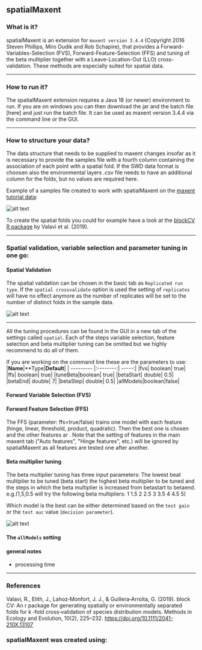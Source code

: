 ## spatialMaxent

### What is it?
spatialMaxent is an extension for `maxent version 3.4.4` (Copyright 2016 Steven Phillips, Miro Dudik and Rob Schapire), that provides a Forward-Variables-Selection (FVS), Forward-Feature-Selection (FFS) and tuning of the beta multiplier together with a Leave-Location-Out (LLO) cross-validation. These methods are especially suited for spatial data.
___

### How to run it?

The spatialMaxent extension requires a Java 18 (or newer) environment to run. If you are on windows you can then download the jar and the batch file [here] and just run the batch file. It can be used as maxent version 3.4.4 via the command line or the GUI. 

___

### How to structure your data?

The data structure that needs to be supplied to maxent changes insofar as it is necessary to provide the samples file with a fourth column containing the association of each point with a spatial fold. If the SWD data format is choosen also the environmental layers .csv file needs to have an additional column for the folds, but no values are required here. 

Example of a samples file created to work with spatialMaxent on the [maxent tutorial data](https://biodiversityinformatics.amnh.org/open_source/maxent/):

![alt text](https://github.com/Baldl/spatialMaxent/blob/main/images/settings3.png)

To create the spatial folds you could for example have a look at the [blockCV R package](https://doi.org/10.1111/2041-210X.13107) by Valavi et al. (2019).
___

### Spatial validation, variable selection and parameter tuning in one go:
#### Spatial Validation

The spatial validation can be chosen in the basic tab as `Replicated run type`. If the `spatial crossvalidate` option is used the setting of `replicates` will have no effect anymore as the number of replicates will be set to the number of distinct folds in the sample data. 

![alt text](https://github.com/Baldl/spatialMaxent/blob/main/images/settings1.png)

___

All the tuning procedures can be found in the GUI in a new tab of the settings called `spatial`. Each of the steps variable selection, feature selection and beta multiplier tuning can be omitted but we highly recommend to do all of them.

If you are working on the command line these are the parameters to use:
|**Name**|**Type|**Default**|
| --------- |:--------:| -----:|
|fvs| boolean| true|
|ffs| boolean| true|
|tuneBeta|boolean| true|
|betaStart| double| 0.5|
|betaEnd| double| 7|
|betaStep| double| 0.5|
|allModels|boolean|false|



#### Forward Variable Selection (FVS)

#### Forward Feature Selection (FFS)
The FFS (parameter: ffs=true/false) trains one model with each feature (hinge, linear, threshold, product, quadratic). Then the best one is chosen and the other features ar . Note that the setting of features in the main maxent tab ("Auto features", "Hinge features", etc.) will be ignored by spatialMaxent as all features are tested one after another.

#### Beta multiplier tuning
The beta multiplier tuning has three input parameters: The lowest beat multiplier to be tuned (beta start) the highest beta multiplier to be tuned and the steps in which the beta multiplier is increased from betastart to betaend. e.g.(1,5,0.5 will try the following beta multipliers: 1 1.5 2 2.5 3 3.5 4 4.5 5)

Which model is the best can be either determined based on the `test gain` or the `test auc` value (`decision parameter`).

![alt text](https://github.com/Baldl/spatialMaxent/blob/main/images/settings2.png)

#### The `allModels` setting



#### general notes
* processing time
___

### References

Valavi, R., Elith, J., Lahoz‐Monfort, J. J., & Guillera‐Arroita, G. (2019). block CV: An r package for generating spatially or environmentally separated folds for k ‐fold cross‐validation of species distribution models. Methods in Ecology and Evolution, 10(2), 225–232. https://doi.org/10.1111/2041-210X.13107

### spatialMaxent was created using:


